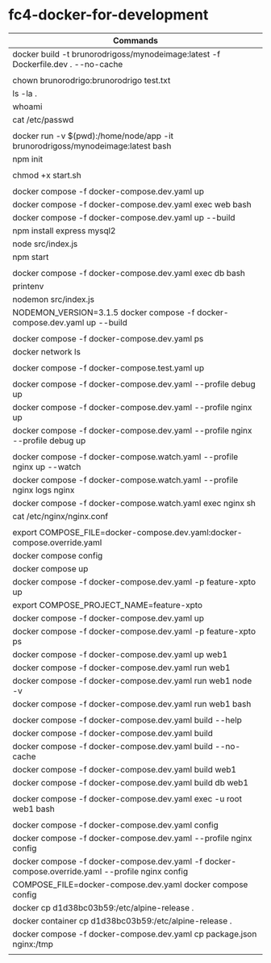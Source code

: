 # fc4-docker-for-development
|Commands|
|-|
| docker build -t brunorodrigoss/mynodeimage:latest -f Dockerfile.dev . --no-cache |
||
| chown brunorodrigo:brunorodrigo test.txt |
| ls -la . |
| whoami |
| cat /etc/passwd |
||
| docker run -v $(pwd):/home/node/app -it brunorodrigoss/mynodeimage:latest bash |
| npm init |
||
| chmod +x start.sh |
||
| docker compose -f docker-compose.dev.yaml up |
| docker compose -f docker-compose.dev.yaml exec web bash |
| docker compose -f docker-compose.dev.yaml up --build |
| npm install express mysql2|
| node src/index.js |
| npm start |
||
| docker compose -f docker-compose.dev.yaml exec db bash |
| printenv |
| nodemon src/index.js |
| NODEMON_VERSION=3.1.5 docker compose -f docker-compose.dev.yaml up --build |
||
| docker compose -f docker-compose.dev.yaml ps |
| docker network ls |
||
| docker compose -f docker-compose.test.yaml up |
||
| docker compose -f docker-compose.dev.yaml --profile debug up |
| docker compose -f docker-compose.dev.yaml --profile nginx up |
| docker compose -f docker-compose.dev.yaml --profile nginx --profile debug up |
||
| docker compose -f docker-compose.watch.yaml --profile nginx up --watch |
| docker compose -f docker-compose.watch.yaml --profile nginx logs nginx |
| docker compose -f docker-compose.watch.yaml exec nginx sh |
| cat /etc/nginx/nginx.conf |
||
| export COMPOSE_FILE=docker-compose.dev.yaml:docker-compose.override.yaml |
| docker compose config |
| docker compose up |
| docker compose -f docker-compose.dev.yaml -p feature-xpto up |
| export COMPOSE_PROJECT_NAME=feature-xpto |
| docker compose -f docker-compose.dev.yaml up |
| docker compose -f docker-compose.dev.yaml -p feature-xpto ps |
| docker compose -f docker-compose.dev.yaml up web1 |
| docker compose -f docker-compose.dev.yaml run web1 |
| docker compose -f docker-compose.dev.yaml run web1 node -v |
| docker compose -f docker-compose.dev.yaml run web1 bash |
||
| docker compose -f docker-compose.dev.yaml build --help |
| docker compose -f docker-compose.dev.yaml build |
| docker compose -f docker-compose.dev.yaml build --no-cache |
| docker compose -f docker-compose.dev.yaml build web1 |
| docker compose -f docker-compose.dev.yaml build db web1 |
||
| docker compose -f docker-compose.dev.yaml exec -u root web1 bash |
||
| docker compose -f docker-compose.dev.yaml config |
| docker compose -f docker-compose.dev.yaml --profile nginx config |
| docker compose -f docker-compose.dev.yaml -f docker-compose.override.yaml --profile nginx config |
| COMPOSE_FILE=docker-compose.dev.yaml docker compose config |
| docker cp d1d38bc03b59:/etc/alpine-release . |
| docker container cp d1d38bc03b59:/etc/alpine-release . |
| docker compose -f docker-compose.dev.yaml cp package.json nginx:/tmp |
||